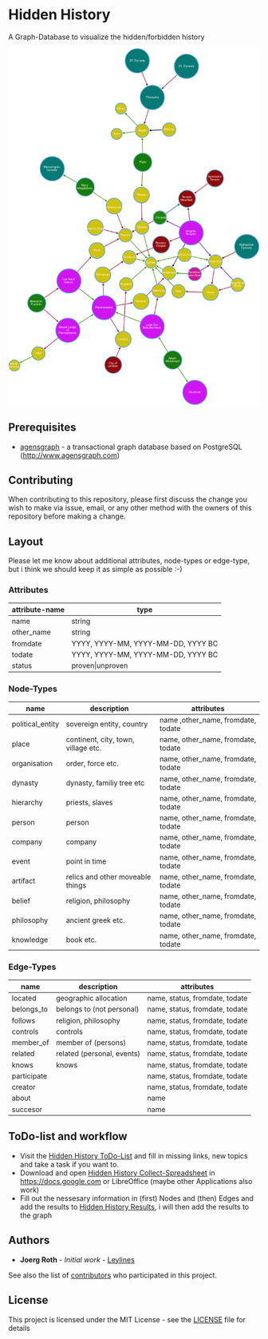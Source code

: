 # Hidden History
A Graph-Database to visualize the hidden/forbidden history

![first impression](./hidden_history.png)

## Prerequisites

* [agensgraph](https://github.com/bitnine-oss/agensgraph) - a transactional graph database based on PostgreSQL (http://www.agensgraph.com)

## Contributing

When contributing to this repository, please first discuss the change you wish to make via issue, email, or any other method with the owners of this repository before making a change.

## Layout

Please let me know about additional attributes, node-types or edge-type, but i think we should keep it as simple as possible :-)

### Attributes

|attribute-name|type|
|---|---|
|name|string|
|other_name|string|
|fromdate|YYYY, YYYY-MM, YYYY-MM-DD, YYYY BC|
|todate|YYYY, YYYY-MM, YYYY-MM-DD, YYYY BC|
|status|proven\|unproven|

### Node-Types

|name|description|attributes|
|---|---|---|
|political_entity|sovereign entity, country|name	,other_name, fromdate, todate|
|place|continent, city, town, village etc.|name, other_name, fromdate, todate|
|organisation|order, force etc.|name, other_name, fromdate, todate|
|dynasty|dynasty, familiy tree etc|name, other_name, fromdate, todate|
|hierarchy|priests, slaves|name, other_name, fromdate, todate|
|person|person|name, other_name, fromdate, todate|
|company|company|name, other_name, fromdate, todate|
|event|point in time|name, other_name, fromdate, todate|
|artifact|relics and other moveable things|name, other_name, fromdate, todate|
|belief|religion, philosophy|name, other_name, fromdate, todate|
|philosophy|ancient greek etc.|name, other_name, fromdate, todate|
|knowledge|book etc.|name, other_name, fromdate, todate|

### Edge-Types

|name|description|attributes|
|---|---|---|
|located|geographic allocation|name, status, fromdate, todate|
|belongs_to|belongs to (not personal)|name, status, fromdate, todate|
|follows|religion, philosophy|name, status, fromdate, todate|
|controls|controls|name, status, fromdate, todate|
|member_of|member of (persons)|name, status, fromdate, todate|
|related|related (personal, events)|name, status, fromdate, todate|
|knows|knows|name, status, fromdate, todate|
|participate||name, status, fromdate, todate|
|creator||name, status, fromdate, todate|
|about||name|status, fromdate, todate|
|succesor||name|status, fromdate, todate|

## ToDo-list and workflow

* Visit the [Hidden History ToDo-List](https://docs.google.com/spreadsheets/d/1mxp-V6d-WcvtinwX8Zugc_vSUqaF4xwCecwaCOMQqM4/edit?usp=sharing) and fill in missing links, new topics and take a task if you want to.
* Download and open [Hidden History Collect-Spreadsheet](https://docs.google.com/spreadsheets/d/1ljMg0AUaoAC6PbjDi8zu4YvlDD24SFq865eXMssdCxs/edit?usp=sharing) in https://docs.google.com or LibreOffice (maybe other Applications also work)
* Fill out the nessesary information in (first) Nodes and (then) Edges and add the results to [Hidden History Results](https://docs.google.com/document/d/1TGEeabOw8hLYfBXsnya3pb4_Ad0Qm03qLQPpzbXHqSY/edit?usp=sharing), i will then add the results to the graph

## Authors

* **Joerg Roth** - *Initial work* - [Leylines](https://github.com/leylines)

See also the list of [contributors](https://github.com/leylines/hidden-history/contributors) who participated in this project.

## License

This project is licensed under the MIT License - see the [LICENSE](LICENSE) file for details

